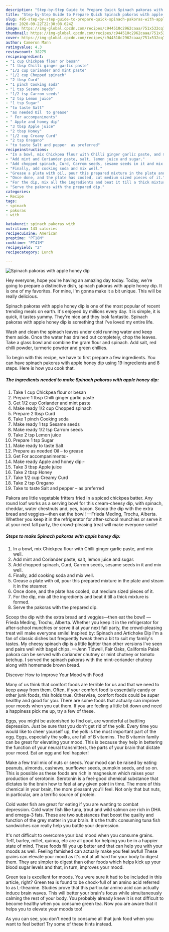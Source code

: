 ```yaml
---
description: "Step-by-Step Guide to Prepare Quick Spinach pakoras with apple honey dip"
title: "Step-by-Step Guide to Prepare Quick Spinach pakoras with apple honey dip"
slug: 495-step-by-step-guide-to-prepare-quick-spinach-pakoras-with-apple-honey-dip
date: 2020-09-22T22:30:08.624Z
image: https://img-global.cpcdn.com/recipes/c944510c2962caaa/751x532cq70/spinach-pakoras-with-apple-honey-dip-recipe-main-photo.jpg
thumbnail: https://img-global.cpcdn.com/recipes/c944510c2962caaa/751x532cq70/spinach-pakoras-with-apple-honey-dip-recipe-main-photo.jpg
cover: https://img-global.cpcdn.com/recipes/c944510c2962caaa/751x532cq70/spinach-pakoras-with-apple-honey-dip-recipe-main-photo.jpg
author: Cameron Mann
ratingvalue: 4.3
reviewcount: 38275
recipeingredient:
- "1 cup Chickpea flour or besan"
- "1 tbsp Chilli ginger garlic paste"
- "1/2 cup Coriander and mint paste"
- "1/2 cup Chopped spinach"
- "2 tbsp Curd"
- "1 pinch Cooking soda"
- "1 tsp Sesame seeds"
- "1/2 tsp Carrom seeds"
- "2 tsp Lemon juice"
- "1 tsp Sugar"
- "to taste Salt"
- "as needed Oil  to grease"
- " For accompaniments"
- " Apple and honey dip"
- "3 tbsp Apple juice"
- "2 tbsp Honey"
- "1/2 cup Creamy Curd"
- "2 tsp Oregano"
- "to taste Salt and pepper  as preferred"
recipeinstructions:
- "In a bowl, mix Chickpea flour with Chilli ginger garlic paste, and mix well."
- "Add mint and Coriander paste, salt, lemon juice and sugar."
- "Add chopped spinach, Curd, Carrom seeds, sesame seeds in it and mix well."
- "Finally, add cooking soda and mix well."
- "Grease a plate with oil, pour this prepared mixture in the plate and steam it in the steamer."
- "Once done, and the plate has cooled, cut medium sized pieces of it."
- "For the dip, mix all the ingredients and beat it till a thick mixture is formed."
- "Serve the pakoras with the prepared dip."
categories:
- Recipe
tags:
- spinach
- pakoras
- with

katakunci: spinach pakoras with 
nutrition: 143 calories
recipecuisine: American
preptime: "PT18M"
cooktime: "PT41M"
recipeyield: "2"
recipecategory: Lunch

---
```



![Spinach pakoras with apple honey dip](https://img-global.cpcdn.com/recipes/c944510c2962caaa/751x532cq70/spinach-pakoras-with-apple-honey-dip-recipe-main-photo.jpg)

Hey everyone, hope you're having an amazing day today. Today, we're going to prepare a distinctive dish, spinach pakoras with apple honey dip. It is one of my favorites. For mine, I'm gonna make it a bit unique. This will be really delicious.

Spinach pakoras with apple honey dip is one of the most popular of recent trending meals on earth. It's enjoyed by millions every day. It is simple, it is quick, it tastes yummy. They're nice and they look fantastic. Spinach pakoras with apple honey dip is something that I've loved my entire life.

Wash and clean the spinach leaves under cold running water and keep them aside. Once the water has drained out completely, chop the leaves. Take a glass bowl and combine the gram flour and spinach. Add salt, red chilli powder, turmeric powder and green chillies.


To begin with this recipe, we have to first prepare a few ingredients. You can have spinach pakoras with apple honey dip using 19 ingredients and 8 steps. Here is how you cook that.

<!--inarticleads1-->

##### The ingredients needed to make Spinach pakoras with apple honey dip:

1. Take 1 cup Chickpea flour or besan
1. Prepare 1 tbsp Chilli ginger garlic paste
1. Get 1/2 cup Coriander and mint paste
1. Make ready 1/2 cup Chopped spinach
1. Prepare 2 tbsp Curd
1. Take 1 pinch Cooking soda
1. Make ready 1 tsp Sesame seeds
1. Make ready 1/2 tsp Carrom seeds
1. Take 2 tsp Lemon juice
1. Prepare 1 tsp Sugar
1. Make ready to taste Salt
1. Prepare as needed Oil – to grease
1. Get  For accompaniments:-
1. Make ready  Apple and honey dip:-
1. Take 3 tbsp Apple juice
1. Take 2 tbsp Honey
1. Take 1/2 cup Creamy Curd
1. Take 2 tsp Oregano
1. Take to taste Salt and pepper – as preferred


Pakora are little vegetable fritters fried in a spiced chickpea batter. Any round loaf works as a serving bowl for this cream-cheesy dip, with spinach, cheddar, water chestnuts and, yes, bacon. Scoop the dip with the extra bread and veggies—then eat the bowl! —Frieda Meding, Trochu, Alberta. Whether you keep it in the refrigerator for after-school munchies or serve it at your next fall party, the crowd-pleasing treat will make everyone smile! 

<!--inarticleads2-->

##### Steps to make Spinach pakoras with apple honey dip:

1. In a bowl, mix Chickpea flour with Chilli ginger garlic paste, and mix well.
1. Add mint and Coriander paste, salt, lemon juice and sugar.
1. Add chopped spinach, Curd, Carrom seeds, sesame seeds in it and mix well.
1. Finally, add cooking soda and mix well.
1. Grease a plate with oil, pour this prepared mixture in the plate and steam it in the steamer.
1. Once done, and the plate has cooled, cut medium sized pieces of it.
1. For the dip, mix all the ingredients and beat it till a thick mixture is formed.
1. Serve the pakoras with the prepared dip.


Scoop the dip with the extra bread and veggies—then eat the bowl! —Frieda Meding, Trochu, Alberta. Whether you keep it in the refrigerator for after-school munchies or serve it at your next fall party, the crowd-pleasing treat will make everyone smile! Inspired by: Spinach and Artichoke Dip I&#39;m a fan of classic dishes but frequently tweak them a bit to suit my family&#39;s tastes. My cheesy spinach dip is a little lighter than other versions I&#39;ve seen and pairs well with bagel chips. —Jenn Tidwell, Fair Oaks, California Palak pakora can be served with coriander chutney or mint chutney or tomato ketchup. I served the spinach pakoras with the mint-coriander chutney along with homemade brown bread. 

Discover How to Improve Your Mood with Food


Many of us think that comfort foods are terrible for us and that we need to keep away from them. Often, if your comfort food is essentially candy or other junk foods, this holds true. Otherwise, comfort foods could be super healthy and good for you. There are some foods that actually can improve your moods when you eat them. If you are feeling a little bit down and need a happiness pick me up, try a few of these.

Eggs, you might be astonished to find out, are wonderful at battling depression. Just be sure that you don't get rid of the yolk. Every time you would like to cheer yourself up, the yolk is the most important part of the egg. Eggs, especially the yolks, are full of B vitamins. The B vitamin family can be great for elevating your mood. This is because they help in bettering the function of your neural transmitters, the parts of your brain that dictate your mood. Eat an egg and feel happier!

Make a few trail mix of nuts or seeds. Your mood can be raised by eating peanuts, almonds, cashews, sunflower seeds, pumpkin seeds, and so on. This is possible as these foods are rich in magnesium which raises your production of serotonin. Serotonin is a feel-good chemical substance that dictates to the brain how to feel at any given point in time. The more of this chemical in your brain, the more pleasant you'll feel. Not only that but nuts, in particular, are a terrific source of protein.

Cold water fish are great for eating if you are wanting to combat depression. Cold water fish like tuna, trout and wild salmon are rich in DHA and omega-3 fats. These are two substances that boost the quality and function of the grey matter in your brain. It's the truth: consuming tuna fish sandwiches can really help you battle your depression. 

It's not difficult to overcome your bad mood when you consume grains. Teff, barley, millet, quinoa, etc are all good for helping you be in a happier state of mind. These foods fill you up better and that can help you with your moods as well. Feeling famished can actually make you feel awful! These grains can elevate your mood as it's not at all hard for your body to digest them. They are simpler to digest than other foods which helps kick up your blood sugar levels and that, in turn, improves your mood.

Green tea is excellent for moods. You were sure it had to be included in this article, right? Green tea is found to be chock-full of an amino acid referred to as L-theanine. Studies prove that this particular amino acid can actually induce brain waves. This will better your brain's focus while simultaneously calming the rest of your body. You probably already knew it is not difficult to become healthy when you consume green tea. Now you are aware that it helps you to elevate your moods too!

As you can see, you don't need to consume all that junk food when you want to feel better! Try  some  of  these  hints  instead.

